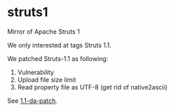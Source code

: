 # struts1
Mirror of Apache Struts 1

We only interested at tags Struts 1.1.

We patched Struts-1.1 as following:
1. Vulnerability
2. Upload file size limit
3. Read property file as UTF-8 (get rid of native2ascii)

See [1.1-da-patch](https://github.com/dqbai/struts1/tree/1.1-da-patch).

